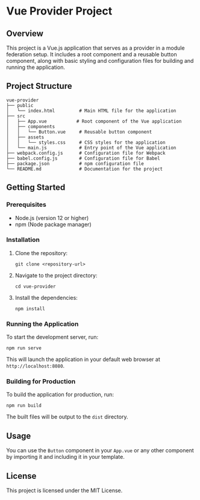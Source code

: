 # Vue Provider Project

## Overview
This project is a Vue.js application that serves as a provider in a module federation setup. It includes a root component and a reusable button component, along with basic styling and configuration files for building and running the application.

## Project Structure
```
vue-provider
├── public
│   └── index.html         # Main HTML file for the application
├── src
│   ├── App.vue           # Root component of the Vue application
│   ├── components
│   │   └── Button.vue     # Reusable button component
│   ├── assets
│   │   └── styles.css     # CSS styles for the application
│   └── main.js            # Entry point of the Vue application
├── webpack.config.js      # Configuration file for Webpack
├── babel.config.js        # Configuration file for Babel
├── package.json           # npm configuration file
└── README.md              # Documentation for the project
```

## Getting Started

### Prerequisites
- Node.js (version 12 or higher)
- npm (Node package manager)

### Installation
1. Clone the repository:
   ```
   git clone <repository-url>
   ```
2. Navigate to the project directory:
   ```
   cd vue-provider
   ```
3. Install the dependencies:
   ```
   npm install
   ```

### Running the Application
To start the development server, run:
```
npm run serve
```
This will launch the application in your default web browser at `http://localhost:8080`.

### Building for Production
To build the application for production, run:
```
npm run build
```
The built files will be output to the `dist` directory.

## Usage
You can use the `Button` component in your `App.vue` or any other component by importing it and including it in your template.

## License
This project is licensed under the MIT License.